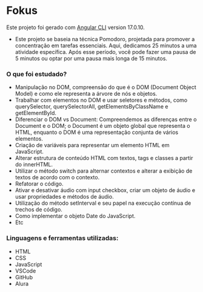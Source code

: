 # Fokus 
Este projeto foi gerado com [Angular CLI](https://github.com/angular/angular-cli) version 17.0.10.

- Este projeto se baseia na técnica Pomodoro, projetada para promover a concentração em tarefas essenciais. Aqui, dedicamos 25 minutos a uma atividade específica. Após esse período, você pode fazer uma pausa de 5 minutos ou optar por uma pausa mais longa de 15 minutos.

### O que foi estudado? 
- Manipulação no DOM, compreensão do que é o DOM (Document Object Model) e como ele representa a árvore de nós e objetos.
- Trabalhar com elementos no DOM e usar seletores e métodos, como querySelector, querySelectorAll, getElementsByClassName e getElementById.
- Diferenciar o DOM vs Document: Compreendemos as diferenças entre o Document e o DOM; o Document é um objeto global que representa o HTML, enquanto o DOM é uma representação conjunta de vários elementos.
- Criação de variáveis para representar um elemento HTML em JavaScript.
- Alterar estrutura de conteúdo HTML com textos, tags e classes a partir do innerHTML.
- Utilizar o método switch para alternar contextos e alterar a exibição de textos de acordo com o contexto. 
- Refatorar o código.
- Ativar e desativar áudio com input checkbox, criar um objeto de áudio e usar propriedades e métodos de áudio.
- Utilização do método setInterval e seu papel na execução contínua de trechos de código.
- Como implementar o objeto Date do JavaScript.
- Etc

### Linguagens e ferramentas utilizadas: 
- HTML
- CSS
- JavaScript
- VSCode
- GitHub
- Alura
  
